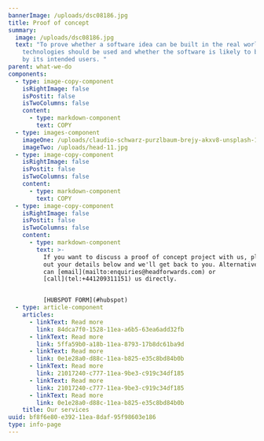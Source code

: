 ```yaml
---
bannerImage: /uploads/dsc08186.jpg
title: Proof of concept
summary:
  image: /uploads/dsc08186.jpg
  text: "To prove whether a software idea can be built in the real world, what
    technologies should be used and whether the software is likely to be adopted
    by its intended users. "
parent: what-we-do
components:
  - type: image-copy-component
    isRightImage: false
    isPostit: false
    isTwoColumns: false
    content:
      - type: markdown-component
        text: COPY
  - type: images-component
    imageOne: /uploads/claudio-schwarz-purzlbaum-brejy-akxv8-unsplash-1-.jpg
    imageTwo: /uploads/head-11.jpg
  - type: image-copy-component
    isRightImage: false
    isPostit: false
    isTwoColumns: false
    content:
      - type: markdown-component
        text: COPY
  - type: image-copy-component
    isRightImage: false
    isPostit: false
    isTwoColumns: false
    content:
      - type: markdown-component
        text: >-
          If you want to discuss a proof of concept project with us, please fill
          out your details below and we'll get back to you. Alternatively, you
          can [email](mailto:enquiries@headforwards.com) or
          [call](tel:+441209311151) us directly.


          [HUBSPOT FORM](#hubspot)
  - type: article-component
    articles:
      - linkText: Read more
        link: 84dca7f0-1528-11ea-a6b5-63ea6add32fb
      - linkText: Read more
        link: 5ffa59b0-a18b-11ea-8793-17b8dc61ba9d
      - linkText: Read more
        link: 0e1e28a0-d88c-11ea-b825-e35c8bd84b0b
      - linkText: Read more
        link: 21017240-c777-11ea-9be3-c919c34df185
      - linkText: Read more
        link: 21017240-c777-11ea-9be3-c919c34df185
      - linkText: Read more
        link: 0e1e28a0-d88c-11ea-b825-e35c8bd84b0b
    title: Our services
uuid: bf8f6e80-e392-11ea-8daf-95f98603e186
type: info-page
---
```

